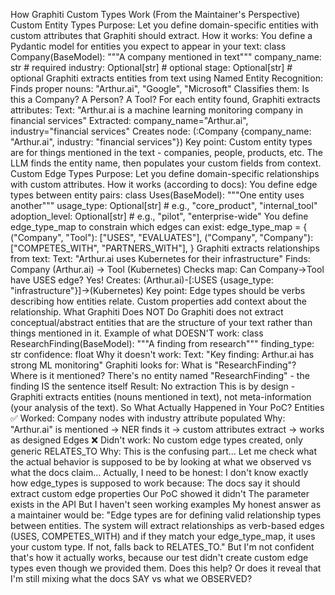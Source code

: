 How Graphiti Custom Types Work (From the Maintainer's Perspective)
Custom Entity Types
Purpose: Let you define domain-specific entities with custom attributes that Graphiti should extract. How it works:
You define a Pydantic model for entities you expect to appear in your text:
class Company(BaseModel):
    """A company mentioned in text"""
    company_name: str  # required
    industry: Optional[str]  # optional
    stage: Optional[str]  # optional
Graphiti extracts entities from text using Named Entity Recognition:
Finds proper nouns: "Arthur.ai", "Google", "Microsoft"
Classifies them: Is this a Company? A Person? A Tool?
For each entity found, Graphiti extracts attributes:
Text: "Arthur.ai is a machine learning monitoring company in financial services"
Extracted: company_name="Arthur.ai", industry="financial services"
Creates node: (:Company {company_name: "Arthur.ai", industry: "financial services"})
Key point: Custom entity types are for things mentioned in the text - companies, people, products, etc. The LLM finds the entity name, then populates your custom fields from context.
Custom Edge Types
Purpose: Let you define domain-specific relationships with custom attributes. How it works (according to docs):
You define edge types between entity pairs:
class Uses(BaseModel):
    """One entity uses another"""
    usage_type: Optional[str]  # e.g., "core_product", "internal_tool"
    adoption_level: Optional[str]  # e.g., "pilot", "enterprise-wide"
You define edge_type_map to constrain which edges can exist:
edge_type_map = {
    ("Company", "Tool"): ["USES", "EVALUATES"],
    ("Company", "Company"): ["COMPETES_WITH", "PARTNERS_WITH"],
}
Graphiti extracts relationships from text:
Text: "Arthur.ai uses Kubernetes for their infrastructure"
Finds: Company (Arthur.ai) → Tool (Kubernetes)
Checks map: Can Company→Tool have USES edge? Yes!
Creates: (Arthur.ai)-[:USES {usage_type: "infrastructure"}]->(Kubernetes)
Key point: Edge types should be verbs describing how entities relate. Custom properties add context about the relationship.
What Graphiti Does NOT Do
Graphiti does not extract conceptual/abstract entities that are the structure of your text rather than things mentioned in it. Example of what DOESN'T work:
class ResearchFinding(BaseModel):
    """A finding from research"""
    finding_type: str
    confidence: float
Why it doesn't work:
Text: "Key finding: Arthur.ai has strong ML monitoring"
Graphiti looks for: What is "ResearchFinding"? Where is it mentioned?
There's no entity named "ResearchFinding" - the finding IS the sentence itself
Result: No extraction
This is by design - Graphiti extracts entities (nouns mentioned in text), not meta-information (your analysis of the text).
So What Actually Happened in Your PoC?
Entities ✅
Worked: Company nodes with industry attribute populated
Why: "Arthur.ai" is mentioned → NER finds it → custom attributes extract → works as designed
Edges ❌
Didn't work: No custom edge types created, only generic RELATES_TO
Why: This is the confusing part...
Let me check what the actual behavior is supposed to be by looking at what we observed vs what the docs claim... Actually, I need to be honest: I don't know exactly how edge_types is supposed to work because:
The docs say it should extract custom edge properties
Our PoC showed it didn't
The parameter exists in the API
But I haven't seen working examples
My honest answer as a maintainer would be: "Edge types are for defining valid relationship types between entities. The system will extract relationships as verb-based edges (USES, COMPETES_WITH) and if they match your edge_type_map, it uses your custom type. If not, falls back to RELATES_TO." But I'm not confident that's how it actually works, because our test didn't create custom edge types even though we provided them.
Does this help? Or does it reveal that I'm still mixing what the docs SAY vs what we OBSERVED?